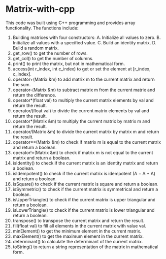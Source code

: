 # Matrix-with-cpp
This code was built using C++ programming and provides array functionality.
The functions include:

  1. Building matrices with four constructors:
      A. Initialize all values to zero.
      B. Initialize all values with a specified value.
      C. Build an identity matrix.
      D. Build a random matrix.
  2. get_row() to get the number of rows.
  3. get_col() to get the number of columns.
  4. print() to print the matrix, but not in mathematical form.
  5. access(int r_index, int c_index) to get or set the element at [r_index, c_index].
  6. operator+(Matrix &m) to add matrix m to the current matrix and return the sum.
  7. operator-(Matrix &m) to subtract matrix m from the current matrix and return the difference.
  8. operator*(float val) to multiply the current matrix elements by val and return the result.
  9. operator/(float val) to divide the current matrix elements by val and return the result.
  10. operator*(Matrix &m) to multiply the current matrix by matrix m and return the result.
  11. operator/(Matrix &m) to divide the current matrix by matrix m and return the result.
  12. operator==(Matrix &m) to check if matrix m is equal to the current matrix and return a boolean.
  13. operator!=(Matrix &m) to check if matrix m is not equal to the current matrix and return a boolean.
  14. isIdentity() to check if the current matrix is an identity matrix and return a boolean.
  15. isIdempotent() to check if the current matrix is idempotent (A = A * A) and return a boolean.
  16. isSquare() to check if the current matrix is square and return a boolean.
  17. isSymmetric() to check if the current matrix is symmetrical and return a boolean.
  18. isUpperTriangle() to check if the current matrix is upper triangular and return a boolean.
  19. isLowerTriangle() to check if the current matrix is lower triangular and return a boolean.
  20. transpose() to transpose the current matrix and return the result.
  21. fill(float val) to fill all elements in the current matrix with value val.
  22. minElement() to get the minimum element in the current matrix.
  23. maxElement() to get the maximum element in the current matrix.
  24. determinant() to calculate the determinant of the current matrix.
  25. toString() to return a string representation of the matrix in mathematical form.
